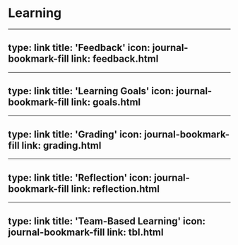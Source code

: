 # Learning


---
type: link
title: 'Feedback'
icon: journal-bookmark-fill
link: feedback.html
---

---
type: link
title: 'Learning Goals'
icon: journal-bookmark-fill
link: goals.html
---

---
type: link
title: 'Grading'
icon: journal-bookmark-fill
link: grading.html
---

---
type: link
title: 'Reflection'
icon: journal-bookmark-fill
link: reflection.html
---

---
type: link
title: 'Team-Based Learning'
icon: journal-bookmark-fill
link: tbl.html
---